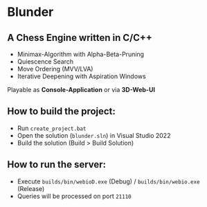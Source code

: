 # Blunder

## A Chess Engine written in C/C++

- Minimax-Algorithm with Alpha-Beta-Pruning
- Quiescence Search
- Move Ordering (MVV/LVA)
- Iterative Deepening with Aspiration Windows

Playable as **Console-Application** or via **3D-Web-UI**

## How to build the project:
- Run `create_project.bat`
- Open the solution (`blunder.sln`) in Visual Studio 2022
- Build the solution (Build > Build Solution)

## How to run the server:
- Execute `builds/bin/webioD.exe` (Debug) / `builds/bin/webio.exe` (Release) 
- Queries will be processed on port `21110` 
